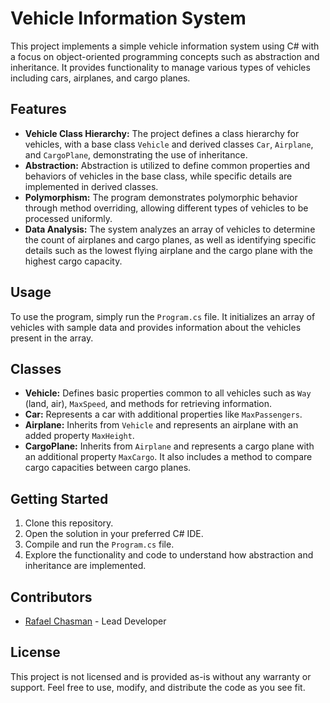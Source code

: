 # Vehicle Information System

This project implements a simple vehicle information system using C# with a focus on object-oriented programming concepts such as abstraction and inheritance. It provides functionality to manage various types of vehicles including cars, airplanes, and cargo planes.

## Features

- **Vehicle Class Hierarchy:** The project defines a class hierarchy for vehicles, with a base class `Vehicle` and derived classes `Car`, `Airplane`, and `CargoPlane`, demonstrating the use of inheritance.
- **Abstraction:** Abstraction is utilized to define common properties and behaviors of vehicles in the base class, while specific details are implemented in derived classes.
- **Polymorphism:** The program demonstrates polymorphic behavior through method overriding, allowing different types of vehicles to be processed uniformly.
- **Data Analysis:** The system analyzes an array of vehicles to determine the count of airplanes and cargo planes, as well as identifying specific details such as the lowest flying airplane and the cargo plane with the highest cargo capacity.

## Usage

To use the program, simply run the `Program.cs` file. It initializes an array of vehicles with sample data and provides information about the vehicles present in the array.

## Classes

- **Vehicle:** Defines basic properties common to all vehicles such as `Way` (land, air), `MaxSpeed`, and methods for retrieving information.
- **Car:** Represents a car with additional properties like `MaxPassengers`.
- **Airplane:** Inherits from `Vehicle` and represents an airplane with an added property `MaxHeight`.
- **CargoPlane:** Inherits from `Airplane` and represents a cargo plane with an additional property `MaxCargo`. It also includes a method to compare cargo capacities between cargo planes.

## Getting Started

1. Clone this repository.
2. Open the solution in your preferred C# IDE.
3. Compile and run the `Program.cs` file.
4. Explore the functionality and code to understand how abstraction and inheritance are implemented.

## Contributors

- [Rafael Chasman](https://github.com/rafael1209) - Lead Developer

## License

This project is not licensed and is provided as-is without any warranty or support. Feel free to use, modify, and distribute the code as you see fit.
